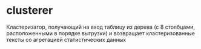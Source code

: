 # clusterer

Кластеризатор, получающий на вход таблицу из дерева (с 8 столбцами, расположенными в порядке выгрузки) и возвращает кластеризованные тексты со агрегацией статистических данных 
